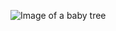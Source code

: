 ![Image of a baby tree](https://github.com/ServiceStack/images/blob/master/hero/photo-1421789665209-c9b2a435e3dc.jpg)
